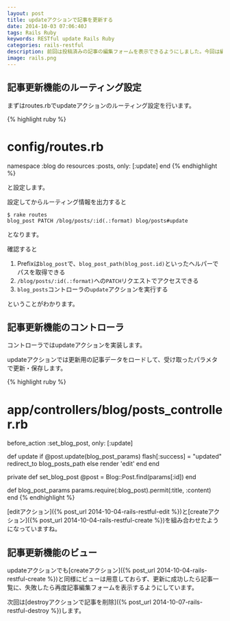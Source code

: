 ```yaml
---
layout: post
title: updateアクションで記事を更新する
date: 2014-10-03 07:06:40J
tags: Rails Ruby
keywords: RESTful update Rails Ruby
categories: rails-restful
description: 前回は投稿済みの記事の編集フォームを表示できるようにしました。今回は編集フォームからデータを受け取ってupdateアクションで記事データを更新します。
image: rails.png
---
```


## 記事更新機能のルーティング設定

まずはroutes.rbでupdateアクションのルーティング設定を行います。

{% highlight ruby %}
# config/routes.rb
namespace :blog do
  resources :posts, only: [:update]
end
{% endhighlight %}

と設定します。

設定してからルーティング情報を出力すると

    $ rake routes
    blog_post PATCH /blog/posts/:id(.:format) blog/posts#update

となります。

確認すると

1. Prefixは`blog_post`で、`blog_post_path(blog_post.id)`といったヘルパーでパスを取得できる
2. `/blog/posts/:id(.:format)`への`PATCH`リクエストでアクセスできる
3. `blog_posts`コントローラの`update`アクションを実行する

ということがわかります。

## 記事更新機能のコントローラ

コントローラではupdateアクションを実装します。

updateアクションでは更新用の記事データをロードして、受け取ったパラメタで更新・保存します。

{% highlight ruby %}
# app/controllers/blog/posts_controller.rb
before_action :set_blog_post, only: [:update]

def update
  if @post.update(blog_post_params)
    flash[:success] = "updated"
    redirect_to blog_posts_path
  else
    render 'edit'
  end
end

private
  def set_blog_post
    @post = Blog::Post.find(params[:id])
  end

  def blog_post_params
    params.require(:blog_post).permit(:title, :content)
  end
{% endhighlight %}

[editアクション]({% post_url 2014-10-04-rails-restful-edit %})と[createアクション]({% post_url 2014-10-04-rails-restful-create %})を組み合わせたようになっていますね。

## 記事更新機能のビュー

updateアクションでも[createアクション]({% post_url 2014-10-04-rails-restful-create %})と同様にビューは用意しておらず、更新に成功したら記事一覧に、失敗したら再度記事編集フォームを表示するようにしています。

次回は[destroyアクションで記事を削除]({% post_url 2014-10-07-rails-restful-destroy %})します。
